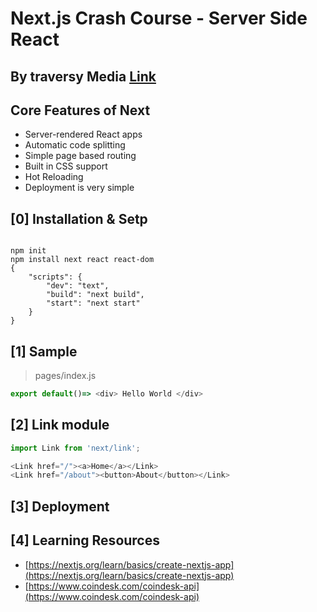 # Next.js Crash Course - Server Side React

## By traversy Media [Link](https://www.youtube.com/watch?v=IkOVe40Sy0U)

## Core Features of Next
 - Server-rendered React apps
 - Automatic code splitting
 - Simple page based routing
 - Built in CSS support
 - Hot Reloading
 - Deployment is very simple

## [0] Installation & Setp
```shell

npm init
npm install next react react-dom
{
	"scripts": {
		"dev": "text",
		"build": "next build",
		"start": "next start"
	}
}
```

## [1] Sample
 > pages/index.js
```js
export default()=> <div> Hello World </div>
```

## [2] Link module
```js
import Link from 'next/link';

<Link href="/"><a>Home</a></Link>
<Link href="/about"><button>About</button></Link>
```

## [3] Deployment

## [4] Learning Resources
 - [https://nextjs.org/learn/basics/create-nextjs-app](https://nextjs.org/learn/basics/create-nextjs-app)
 - [https://www.coindesk.com/coindesk-api](https://www.coindesk.com/coindesk-api)